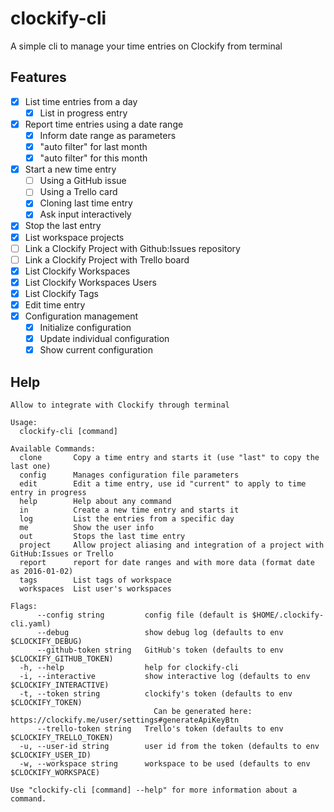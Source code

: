 clockify-cli
============

A simple cli to manage your time entries on Clockify from terminal

Features
--------

* [X] List time entries from a day
  * [X] List in progress entry
* [X] Report time entries using a date range
  * [X] Inform date range as parameters
  * [X] "auto filter" for last month
  * [X] "auto filter" for this month
* [X] Start a new time entry
  + [ ] Using a GitHub issue
  + [ ] Using a Trello card
  + [X] Cloning last time entry
  + [X] Ask input interactively
* [X] Stop the last entry
* [X] List workspace projects
* [ ] Link a Clockify Project with Github:Issues repository
* [ ] Link a Clockify Project with Trello board
* [X] List Clockify Workspaces
* [X] List Clockify Workspaces Users
* [X] List Clockify Tags
* [X] Edit time entry
* [X] Configuration management
  * [X] Initialize configuration
  * [X] Update individual configuration
  * [X] Show current configuration

Help
----

```
Allow to integrate with Clockify through terminal

Usage:
  clockify-cli [command]

Available Commands:
  clone       Copy a time entry and starts it (use "last" to copy the last one)
  config      Manages configuration file parameters
  edit        Edit a time entry, use id "current" to apply to time entry in progress
  help        Help about any command
  in          Create a new time entry and starts it
  log         List the entries from a specific day
  me          Show the user info
  out         Stops the last time entry
  project     Allow project aliasing and integration of a project with GitHub:Issues or Trello
  report      report for date ranges and with more data (format date as 2016-01-02)
  tags        List tags of workspace
  workspaces  List user's workspaces

Flags:
      --config string         config file (default is $HOME/.clockify-cli.yaml)
      --debug                 show debug log (defaults to env $CLOCKIFY_DEBUG)
      --github-token string   GitHub's token (defaults to env $CLOCKIFY_GITHUB_TOKEN)
  -h, --help                  help for clockify-cli
  -i, --interactive           show interactive log (defaults to env $CLOCKIFY_INTERACTIVE)
  -t, --token string          clockify's token (defaults to env $CLOCKIFY_TOKEN)
                                Can be generated here: https://clockify.me/user/settings#generateApiKeyBtn
      --trello-token string   Trello's token (defaults to env $CLOCKIFY_TRELLO_TOKEN)
  -u, --user-id string        user id from the token (defaults to env $CLOCKIFY_USER_ID)
  -w, --workspace string      workspace to be used (defaults to env $CLOCKIFY_WORKSPACE)

Use "clockify-cli [command] --help" for more information about a command.
```
